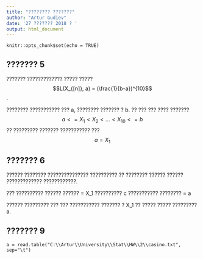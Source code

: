 ```yaml
---
title: "???????? ???????"
author: "Artur Gudiev"
date: '27 ??????? 2018 ? '
output: html_document
---
```


```{r setup, include=FALSE}
knitr::opts_chunk$set(echo = TRUE)
```

## ??????? 5

??????? ????????????? ????? ????? $$L(X_{[n]}, a) = (\frac{1}{b-a})^{10}$$. 

???????? ??????????? ??? a, ???????? ??????? ? b. ?? ??? ??? ???? ??????? $$a <= X_1 < X_2 < ... < X_{10} <= b$$
?? ????????? ??????? ??????????? ??? $$ a=X_1$$

## ??????? 6
?????? ???????? ??????????????? ?????????? ?? ???????? ?????? ?????? ????????????? ????????????. 

??? ?????????? ?????? ?????? = X_1 ?????????? c ??????????? ???????? = a

?????? ????????? ??? ??? ??????????? ??????? ? X_1 ?? ????? ????? ????????? a.

## ??????? 9

```{r cars}
a = read.table("C:\\Artur\\University\\Stat\\HW\\2\\casino.txt", sep="\t")
```


